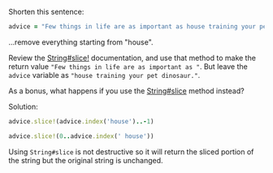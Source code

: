 Shorten this sentence:
```rb
advice = "Few things in life are as important as house training your pet dinosaur."
```
...remove everything starting from "house".

Review the [String#slice!](https://ruby-doc.org/core-2.7.1/String.html#method-i-slice-21) documentation, and use that method to make the return value `"Few things in life are as important as "`. But leave the `advice` variable as `"house training your pet dinosaur."`.

As a bonus, what happens if you use the [String#slice](https://ruby-doc.org/core-2.7.1/String.html#method-i-slice) method instead?

Solution:
```rb
advice.slice!(advice.index('house')..-1)

advice.slice!(0..advice.index(' house'))
```
Using `String#slice` is not destructive so it will return the sliced portion of the string but the original string is unchanged.
